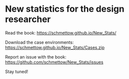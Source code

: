 # New statistics for the design researcher

Read the book: https://schmettow.github.io/New_Stats/

Download the case environments: https://schmettow.github.io/New_Stats/Cases.zip

Report an issue with the book: https://github.com/schmettow/New_Stats/issues

Stay tuned!
